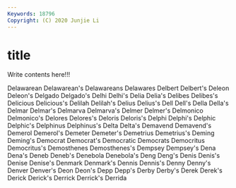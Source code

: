 ```yaml
---
Keywords: 18796
Copyright: (C) 2020 Junjie Li
---
```


# title

Write contents here!!!

Delawarean 
Delawarean's 
Delawareans 
Delawares 
Delbert 
Delbert's 
Deleon 
Deleon's
Delgado 
Delgado's 
Delhi 
Delhi's 
Delia 
Delia's 
Delibes 
Delibes's 
Delicious 
Delicious's
Delilah 
Delilah's 
Delius 
Delius's 
Dell 
Dell's 
Della 
Della's 
Delmar 
Delmar's
Delmarva 
Delmarva's 
Delmer 
Delmer's 
Delmonico 
Delmonico's 
Delores 
Delores's 
Deloris 
Deloris's
Delphi 
Delphi's 
Delphic 
Delphic's 
Delphinus 
Delphinus's 
Delta 
Delta's 
Demavend 
Demavend's
Demerol 
Demerol's 
Demeter 
Demeter's 
Demetrius 
Demetrius's 
Deming 
Deming's 
Democrat 
Democrat's
Democratic 
Democrats 
Democritus 
Democritus's 
Demosthenes 
Demosthenes's 
Dempsey 
Dempsey's 
Dena 
Dena's
Deneb 
Deneb's 
Denebola 
Denebola's 
Deng 
Deng's 
Denis 
Denis's 
Denise 
Denise's
Denmark 
Denmark's 
Dennis 
Dennis's 
Denny 
Denny's 
Denver 
Denver's 
Deon 
Deon's
Depp 
Depp's 
Derby 
Derby's 
Derek 
Derek's 
Derick 
Derick's 
Derrick 
Derrick's
Derrida 
